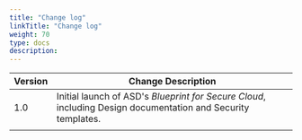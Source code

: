 ```yaml
---
title: "Change log"
linkTitle: "Change log"
weight: 70
type: docs
description:
---
```


| Version | Change Description                                                                                         |
| ------- | ---------------------------------------------------------------------------------------------------------- |
| 1.0     | Initial launch of ASD's *Blueprint for Secure Cloud*, including Design documentation and Security templates. |
|         |                                                                                                            |